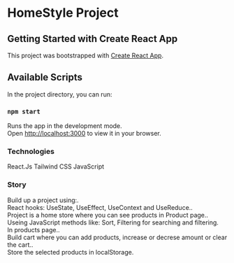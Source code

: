 # HomeStyle Project 

## Getting Started with Create React App

This project was bootstrapped with [Create React App](https://github.com/facebook/create-react-app).

## Available Scripts

In the project directory, you can run:

### `npm start`

Runs the app in the development mode.\
Open [http://localhost:3000](http://localhost:3000) to view it in your browser.

### Technologies
React.Js
Tailwind
CSS
JavaScript

### Story

Build up a project using:.\
React hooks: UseState, UseEffect, UseContext and UseReduce..\
Project is a home store where you can see products in Product page..\
Useing JavaScript methods like: Sort, Filtering for searching and filtering.\
In products page..\
Build cart where you can add products, increase or decrese amount or clear the cart..\
Store the selected products in localStorage.

